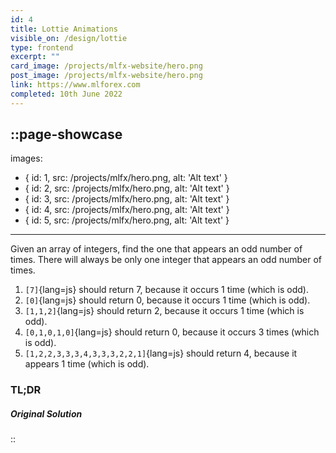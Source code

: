 ```yaml
---
id: 4
title: Lottie Animations
visible_on: /design/lottie
type: frontend
excerpt: ""
card_image: /projects/mlfx-website/hero.png
post_image: /projects/mlfx-website/hero.png
link: https://www.mlforex.com
completed: 10th June 2022
---
```


::page-showcase
---
images: 
  - { id: 1, src: /projects/mlfx/hero.png, alt: 'Alt text' }
  - { id: 2, src: /projects/mlfx/hero.png, alt: 'Alt text' }
  - { id: 3, src: /projects/mlfx/hero.png, alt: 'Alt text' }
  - { id: 4, src: /projects/mlfx/hero.png, alt: 'Alt text' }
  - { id: 5, src: /projects/mlfx/hero.png, alt: 'Alt text' }
---

Given an array of integers, find the one that appears an odd number of times.
There will always be only one integer that appears an odd number of times.

1. `[7]`{lang=js} should return 7, because it occurs 1 time (which is odd).
2. `[0]`{lang=js} should return 0, because it occurs 1 time (which is odd).
3. `[1,1,2]`{lang=js} should return 2, because it occurs 1 time (which is odd).
4. `[0,1,0,1,0]`{lang=js} should return 0, because it occurs 3 times (which is odd).
5. `[1,2,2,3,3,3,4,3,3,3,2,2,1]`{lang=js} should return 4, because it appears 1 time (which is odd).
### TL;DR


##### Original Solution
::
